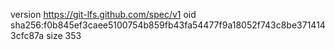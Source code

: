 version https://git-lfs.github.com/spec/v1
oid sha256:f0b845ef3caee5100754b859fb43fa54477f9a18052f743c8be3714143cfc87a
size 353
